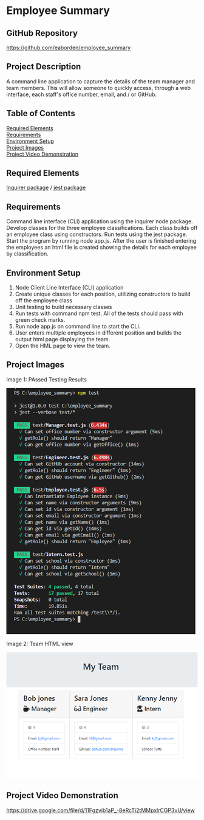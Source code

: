 # Employee Summary

## GitHub Repository

https://github.com/eaborden/employee_summary

## Project Description
A command line application to capture the details of the team manager and team members.  This will allow someone to quickly access, through a web interface, each staff's office number, email, and / or GitHub.  

## Table of Contents
[Required Elements](#required-elements) \
[Requirements](#requirements) \
[Environment Setup](#environment-setup) \
[Project Images](#project-images) \
[Project Video Demonstration](#project-video-demonstration)

## Required Elements
[Inquirer package](https://www.npmjs.com/package/inquirer) /
[jest package](https://jestjs.io/)

## Requirements
Command line interface (CLI) application using the inquirer node package.  Develop classes for the three employee classifications.  Each class builds off an employee class using constructors.  Run tests using the jest package.  Start the program by running node app.js.  After the user is finished entering the employees an html file is created showing the details for each employee by classification.

## Environment Setup
1. Node Client Line Interface (CLI) application
2. Create unique classes for each position, utilizing constructors to build off the employee class
3. Unit testing to build necessary classes
4. Run tests with command npm test.  All of the tests should pass with green check marks.
5. Run node app.js on command line to start the CLI.
6. User enters multiple employees in different position and builds the output html page displaying the team.
7. Open the HML page to view the team.

## Project Images
Image 1: PAssed Testing Results

![tests](https://github.com/eaborden/employee_summary/blob/master/public/images/tests.PNG?raw=true)

Image 2: Team HTML view

![team](https://github.com/eaborden/employee_summary/blob/master/public/images/team.PNG?raw=true)

## Project Video Demonstration

https://drive.google.com/file/d/11Fgzvib1aP_-8eRcTi2tMMpxlrCGP3vU/view
